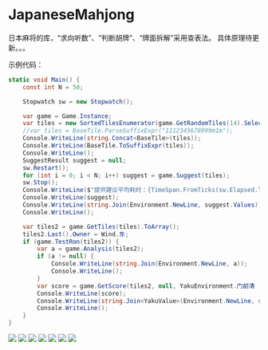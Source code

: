 # JapaneseMahjong
日本麻将的库，“求向听数”、“判断胡牌”、“牌面拆解”采用查表法。
具体原理待更新。。。

示例代码：
```csharp
static void Main() {
    const int N = 50;

    Stopwatch sw = new Stopwatch();

    var game = Game.Instance;
    var tiles = new SortedTilesEnumerator(game.GetRandomTiles(14).Select(t => t.BaseTile));
    //var tiles = BaseTile.ParseSuffixExpr("1112345678999m1m");
    Console.WriteLine(string.Concat<BaseTile>(tiles));
    Console.WriteLine(BaseTile.ToSuffixExpr(tiles));
    Console.WriteLine();
    SuggestResult suggest = null;
    sw.Restart();
    for (int i = 0; i < N; i++) suggest = game.Suggest(tiles);
    sw.Stop();
    Console.WriteLine($"提供建议平均耗时：{TimeSpan.FromTicks(sw.Elapsed.Ticks / N)}");
    Console.WriteLine(suggest);
    Console.WriteLine(string.Join(Environment.NewLine, suggest.Values));
    Console.WriteLine();

    var tiles2 = game.GetTiles(tiles).ToArray();
    tiles2.Last().Owner = Wind.东;
    if (game.TestRon(tiles2)) {
        var a = game.Analysis(tiles2);
        if (a != null) {
            Console.WriteLine(string.Join(Environment.NewLine, a));
            Console.WriteLine();
        }
        var score = game.GetScore(tiles2, null, YakuEnvironment.门前清 | YakuEnvironment.自摸);
        Console.WriteLine(score);
        Console.WriteLine(string.Join<YakuValue>(Environment.NewLine, score.YakuValues));
        Console.WriteLine();
    }
}

```

![](https://github.com/ibukisaar/JapaneseMahjong/raw/master/imgs/QQ截图20170915135745.png)
![](https://github.com/ibukisaar/JapaneseMahjong/raw/master/imgs/QQ截图20170915134408.png)
![](https://github.com/ibukisaar/JapaneseMahjong/raw/master/imgs/QQ截图20170915140105.png)
![](https://github.com/ibukisaar/JapaneseMahjong/raw/master/imgs/QQ截图20170915134517.png)
![](https://github.com/ibukisaar/JapaneseMahjong/raw/master/imgs/QQ截图20170915134703.png)
![](https://github.com/ibukisaar/JapaneseMahjong/raw/master/imgs/QQ截图20170915134738.png)
![](https://github.com/ibukisaar/JapaneseMahjong/raw/master/imgs/QQ截图20170915134810.png)
